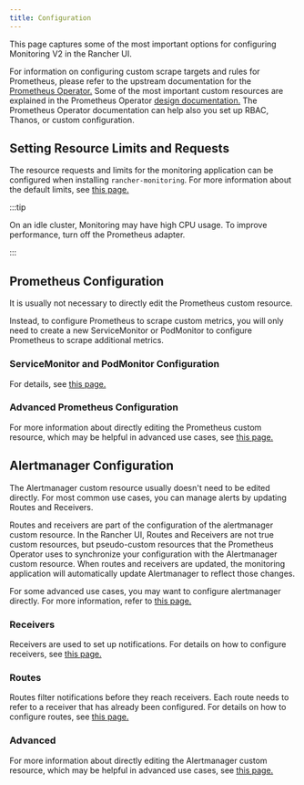 ```yaml
---
title: Configuration
---
```


<head>
  <link rel="canonical" href="https://ranchermanager.docs.rancher.com/pages-for-subheaders/monitoring-v2-configuration-guides"/>
</head>

This page captures some of the most important options for configuring Monitoring V2 in the Rancher UI.

For information on configuring custom scrape targets and rules for Prometheus, please refer to the upstream documentation for the [Prometheus Operator.](https://github.com/prometheus-operator/prometheus-operator) Some of the most important custom resources are explained in the Prometheus Operator [design documentation.](https://github.com/prometheus-operator/prometheus-operator/blob/master/Documentation/design.md) The Prometheus Operator documentation can help also you set up RBAC, Thanos, or custom configuration.

## Setting Resource Limits and Requests

The resource requests and limits for the monitoring application can be configured when installing `rancher-monitoring`. For more information about the default limits, see [this page.](../../../reference-guides/monitoring-v2-configuration/helm-chart-options.md#configuring-resource-limits-and-requests)

:::tip

On an idle cluster, Monitoring may have high CPU usage. To improve performance, turn off the Prometheus adapter.

:::

## Prometheus Configuration

It is usually not necessary to directly edit the Prometheus custom resource.

Instead, to configure Prometheus to scrape custom metrics, you will only need to create a new ServiceMonitor or PodMonitor to configure Prometheus to scrape additional metrics.


### ServiceMonitor and PodMonitor Configuration

For details, see [this page.](../../../reference-guides/monitoring-v2-configuration/servicemonitors-and-podmonitors.md)

### Advanced Prometheus Configuration

For more information about directly editing the Prometheus custom resource, which may be helpful in advanced use cases, see [this page.](advanced-configuration/prometheus.md)

## Alertmanager Configuration

The Alertmanager custom resource usually doesn't need to be edited directly. For most common use cases, you can manage alerts by updating Routes and Receivers.

Routes and receivers are part of the configuration of the alertmanager custom resource. In the Rancher UI, Routes and Receivers are not true custom resources, but pseudo-custom resources that the Prometheus Operator uses to synchronize your configuration with the Alertmanager custom resource. When routes and receivers are updated, the monitoring application will automatically update Alertmanager to reflect those changes.

For some advanced use cases, you may want to configure alertmanager directly. For more information, refer to [this page.](advanced-configuration/alertmanager.md)

### Receivers

Receivers are used to set up notifications. For details on how to configure receivers, see [this page.](../../../reference-guides/monitoring-v2-configuration/receivers.md)
### Routes

Routes filter notifications before they reach receivers. Each route needs to refer to a receiver that has already been configured. For details on how to configure routes, see [this page.](../../../reference-guides/monitoring-v2-configuration/routes.md)

### Advanced

For more information about directly editing the Alertmanager custom resource, which may be helpful in advanced use cases, see [this page.](advanced-configuration/alertmanager.md)